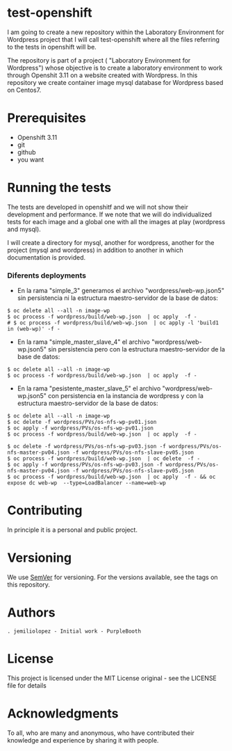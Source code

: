 # test-openshift

I am going to create a new repository within the Laboratory Environment for Wordpress project that I will call test-openshift where all the files referring to the tests in openshift will be.

The repository is part of a project ( "Laboratory Environment for Wordpress")  whose objective  is to create a laboratory environment to work through Openshit 3.11 on a website created with Wordpress. In this repository we create container image mysql database for Wordpress based on Centos7.

# Prerequisites
   - Openshift 3.11
   - git
   - github
   - you want
   
# Running the tests
 
 The tests are developed in openshitf and we will not show their development and performance. If we note that we will do individualized tests for each image and a global one with all the images at play (wordpress and mysql).
 
 I will create a directory for mysql, another for wordpress, another for the project (mysql and wordpress) in addition to another in which documentation is provided.
 
### Diferents deployments

  - En la rama "simple_3" generamos el archivo "wordpress/web-wp.json5" sin persistencia ni la estructura maestro-servidor de la base de datos:


```
$ oc delete all --all -n image-wp
$ oc process -f wordpress/build/web-wp.json  | oc apply  -f - 
# $ oc process -f wordpress/build/web-wp.json  | oc apply -l 'build1 in (web-wp)' -f - 

```
   - En la rama "simple_master_slave_4" el archivo "wordpress/web-wp.json5" sin persistencia pero con la estructura maestro-servidor de la base de datos:
   
```
$ oc delete all --all -n image-wp
$ oc process -f wordpress/build/web-wp.json  | oc apply  -f - 

```
   - En la rama "pesistente_master_slave_5" el archivo "wordpress/web-wp.json5" con persistencia en la instancia de wordpress y con  la estructura maestro-servidor de la base de datos:
   
```
$ oc delete all --all -n image-wp
$ oc delete -f wordpress/PVs/os-nfs-wp-pv01.json 
$ oc apply -f wordpress/PVs/os-nfs-wp-pv01.json
$ oc process -f wordpress/build/web-wp.json  | oc apply  -f - 

```
   
   
   
```
$ oc delete -f wordpress/PVs/os-nfs-wp-pv03.json -f wordpress/PVs/os-nfs-master-pv04.json -f wordpress/PVs/os-nfs-slave-pv05.json
$ oc process -f wordpress/build/web-wp.json  | oc delete  -f - 
$ oc apply -f wordpress/PVs/os-nfs-wp-pv03.json -f wordpress/PVs/os-nfs-master-pv04.json -f wordpress/PVs/os-nfs-slave-pv05.json
$ oc process -f wordpress/build/web-wp.json  | oc apply  -f - && oc expose dc web-wp  --type=LoadBalancer --name=web-wp

```
   
# Contributing

In principle it is a personal and public project.

# Versioning

We use [SemVer](https://semver.org/) for versioning. For the versions available, see the tags on this repository.

# Authors

    . jemiliolopez - Initial work - PurpleBooth


# License

This project is licensed under the MIT License original - see the LICENSE file for details

# Acknowledgments
 To all, who are many and anonymous, who have contributed their knowledge and experience by sharing it with people.



